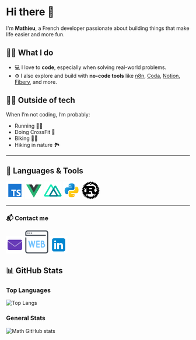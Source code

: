 # Hi there 👋

I'm **Mathieu**, a French developer passionate about building things that make life easier and more fun.

## 👨‍💻 What I do

- 💻 I love to **code**, especially when solving real-world problems.
- ⚙️ I also explore and build with **no-code tools** like [n8n](https://n8n.io), [Coda](https://coda.io), [Notion](https://www.notion.so), [Fibery](https://fibery.io), and more.

## 🏃‍♂️ Outside of tech

When I’m not coding, I’m probably:
- Running 🏃‍♂️
- Doing CrossFit 💪
- Biking 🚴‍♂️
- Hiking in nature 🏞️

---

## 🧠 Languages & Tools
![typeScript](https://github.com/math-dev-24/math-dev-24/blob/main/asset/ts_48.png)
![vueJs](https://github.com/math-dev-24/math-dev-24/blob/main/asset/vue_48.png)
![nuxt](https://github.com/math-dev-24/math-dev-24/blob/main/asset/nuxt_48.png)
![python](https://github.com/math-dev-24/math-dev-24/blob/main/asset/icons8-python-48.png)
![rust](https://github.com/math-dev-24/math-dev-24/blob/main/asset/icons8-rust-48.png)

---

### 📬 Contact me
[![ici](https://github.com/math-dev-24/math-dev-24/blob/main/asset/email_48.png)](mailto:mathieu.busse24@gmail.com?subject=contact)
[![image](https://github.com/math-dev-24/math-dev-24/blob/main/asset/web_64.png)](https://mathieu-busse.dev/contact)
[![imageLinkedin](https://github.com/math-dev-24/math-dev-24/blob/main/asset/link_48.png)](www.linkedin.com/in/math-froid-dev)

## 📊 GitHub Stats

### Top Languages
![Top Langs](https://github-readme-stats.vercel.app/api/top-langs/?username=math-dev-24&layout=donut&theme=merko)

### General Stats 
![Math GitHub stats](https://github-readme-stats.vercel.app/api?username=math-dev-24&show_icons=true&theme=merko)
 
